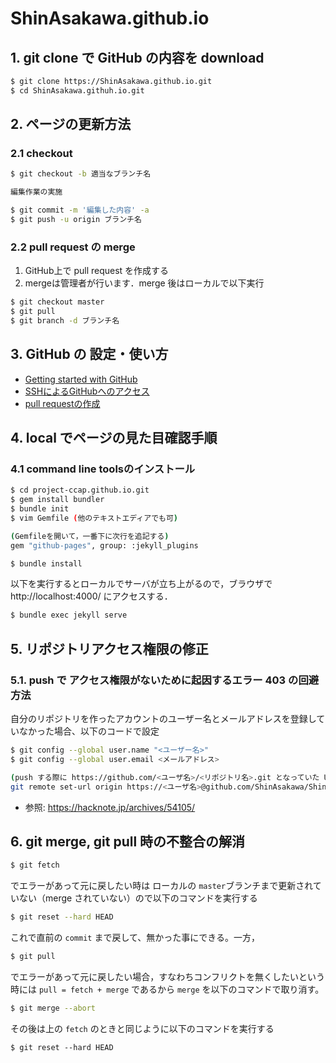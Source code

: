 # ShinAsakawa.github.io

## 1. git clone で GitHub の内容を download

```bash
$ git clone https://ShinAsakawa.github.io.git
$ cd ShinAsakawa.githuh.io.git
```
## 2. ページの更新方法

### 2.1 checkout

```bash
$ git checkout -b 適当なブランチ名

編集作業の実施

$ git commit -m '編集した内容' -a
$ git push -u origin ブランチ名
```

### 2.2 pull request の merge

1. GitHub上で pull request を作成する
2. mergeは管理者が行います．merge 後はローカルで以下実行

```bash
$ git checkout master
$ git pull
$ git branch -d ブランチ名
```

## 3. GitHub の 設定・使い方

- [Getting started with GitHub](https://help.github.com/en/github/getting-started-with-github)
- [SSHによるGitHubへのアクセス](https://help.github.com/en/github/authenticating-to-github/connecting-to-github-with-ssh)
- [pull requestの作成](https://help.github.com/en/github/collaborating-with-issues-and-pull-requests/about-pull-requests)

## 4. local でページの見た目確認手順

### 4.1 command line toolsのインストール

```bash
$ cd project-ccap.github.io.git
$ gem install bundler
$ bundle init
$ vim Gemfile (他のテキストエディアでも可)

(Gemfileを開いて，一番下に次行を追記する)
gem "github-pages", group: :jekyll_plugins

$ bundle install
```

以下を実行するとローカルでサーバが立ち上がるので，ブラウザでhttp://localhost:4000/ にアクセスする．

```bash
$ bundle exec jekyll serve
```

## 5. リポジトリアクセス権限の修正

### 5.1. push で アクセス権限がないために起因するエラー 403 の回避方法 

自分のリポジトリを作ったアカウントのユーザー名とメールアドレスを登録していなかった場合、以下のコードで設定

```bash
$ git config --global user.name "<ユーザー名>"
$ git config --global user.email <メールアドレス>

(push する際に https://github.com/<ユーザ名>/<リポジトリ名>.git となっていた URL にユーザー名を入れる)
git remote set-url origin https://<ユーザ名>@github.com/ShinAsakawa/ShinAsakawa.github.io.git
```

- 参照: <https://hacknote.jp/archives/54105/>

## 6. git merge, git pull 時の不整合の解消

```bash
$ git fetch
```

でエラーがあって元に戻したい時は
ローカルの ``master``ブランチまで更新されていない（merge されていない）ので以下のコマンドを実行する

```bash
$ git reset --hard HEAD
```

これで直前の ``commit`` まで戻して、無かった事にできる。一方，

```bash
$ git pull
```

でエラーがあって元に戻したい場合，すなわちコンフリクトを無くしたいという時には
``pull = fetch + merge`` であるから ``merge`` を以下のコマンドで取り消す。

```bash
$ git merge --abort

```
その後は上の ``fetch`` のときと同じように以下のコマンドを実行する

```
$ git reset --hard HEAD
```

